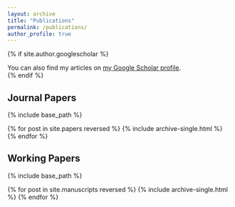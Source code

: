 ```yaml
---
layout: archive
title: "Publications"
permalink: /publications/
author_profile: true
---
```


{% if site.author.googlescholar %}
  <div class="wordwrap">You can also find my articles on <a href="{{site.author.googlescholar}}">my Google Scholar profile</a>.</div>
{% endif %}


<h2>Journal Papers</h2>
{% include base_path %}

{% for post in site.papers reversed %}
  {% include archive-single.html %}
{% endfor %}

<h2>Working Papers</h2>

{% include base_path %}

{% for post in site.manuscripts reversed %}
  {% include archive-single.html %}
{% endfor %}
